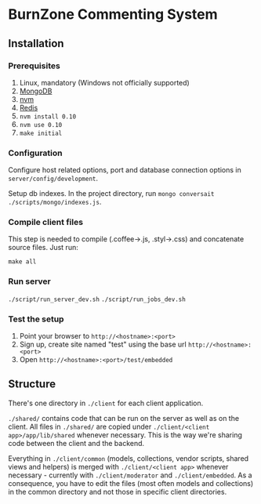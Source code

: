 # BurnZone Commenting System

## Installation

### Prerequisites

1. Linux, mandatory (Windows not officially supported)
2. [MongoDB](http://www.mongodb.org)
3. [nvm](https://github.com/creationix/nvm)
4. [Redis](http://redis.io/)
5. `nvm install 0.10`
6. `nvm use 0.10`
7. `make initial`

### Configuration

Configure host related options, port and database connection options in `server/config/development`.

Setup db indexes. In the project directory, run `mongo conversait ./scripts/mongo/indexes.js`.

### Compile client files

This step is needed to compile (.coffee->.js, .styl->.css) and concatenate source files. Just run:

`make all`

### Run server

`./script/run_server_dev.sh`
`./script/run_jobs_dev.sh`

### Test the setup

1. Point your browser to `http://<hostname>:<port>`
2. Sign up, create site named "test" using the base url `http://<hostname>:<port>`
3. Open `http://<hostname>:<port>/test/embedded`

## Structure

There's one directory in `./client` for each client application. 

`./shared/` contains code that can be run on the server as well as on the client. All files in `./shared/` are copied under `./client/<client app>/app/lib/shared` whenever necessary. This is the way we're sharing code between the client and the backend.

Everything in `./client/common` (models, collections, vendor scripts, shared views and helpers) is merged with `./client/<client app>` whenever necessary - currently with `./client/moderator` and `./client/embedded`. As a consequence, you have to edit the files (most often models and collections) in the common directory and not those in specific client directories.
